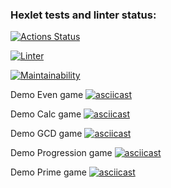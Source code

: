 ### Hexlet tests and linter status:
[![Actions Status](https://github.com/bmwmtv/frontend-project-lvl1/workflows/hexlet-check/badge.svg)](https://github.com/bmwmtv/frontend-project-lvl1/actions)

[![Linter](https://github.com/bmwmtv/frontend-project-lvl1/actions/workflows/linter.yml/badge.svg)](https://github.com/bmwmtv/frontend-project-lvl1/actions/workflows/linter.yml)

[![Maintainability](https://api.codeclimate.com/v1/badges/a99a88d28ad37a79dbf6/maintainability)](https://codeclimate.com/github/codeclimate/codeclimate/maintainability)

Demo Even game
[![asciicast](https://asciinema.org/a/494397.svg)](https://asciinema.org/a/494397)

Demo Calc game
[![asciicast](https://asciinema.org/a/F7EvkN6cjXUEW95xYQ4STaT51.svg)](https://asciinema.org/a/F7EvkN6cjXUEW95xYQ4STaT51)

Demo GCD game
[![asciicast](https://asciinema.org/a/CzvvnbImr5apPMoQpTD31vN8J.svg)](https://asciinema.org/a/CzvvnbImr5apPMoQpTD31vN8J)

Demo Progression game
[![asciicast](https://asciinema.org/a/UeRwca4kpRk2AxBV0c1ppAqBD.svg)](https://asciinema.org/a/UeRwca4kpRk2AxBV0c1ppAqBD)

Demo Prime game
[![asciicast](https://asciinema.org/a/1Tf0h5oR8yR8wTDuy3zNl8Le5.svg)](https://asciinema.org/a/1Tf0h5oR8yR8wTDuy3zNl8Le5)

